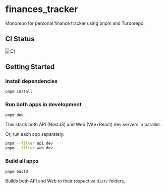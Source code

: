 # finances_tracker

Monorepo for personal finance tracker using pnpm and Turborepo.

## CI Status

![CI](https://github.com/Kushikime/finances_tracker/actions/workflows/ci.yml/badge.svg)

## Getting Started

### Install dependencies

```sh
pnpm install
```

### Run both apps in development

```sh
pnpm dev
```

This starts both API (NestJS) and Web (Vite+React) dev servers in parallel.

Or, run each app separately:

```sh
pnpm --filter api dev
pnpm --filter web dev
```

### Build all apps

```sh
pnpm build
```

Builds both API and Web to their respective `dist/` folders.
